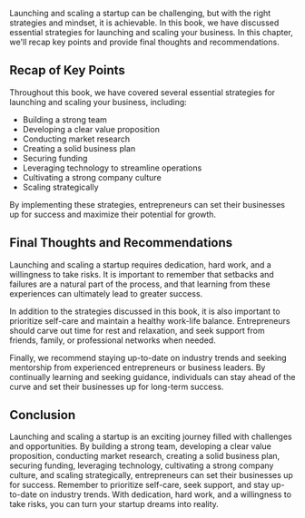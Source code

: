 
Launching and scaling a startup can be challenging, but with the right strategies and mindset, it is achievable. In this book, we have discussed essential strategies for launching and scaling your business. In this chapter, we'll recap key points and provide final thoughts and recommendations.

Recap of Key Points
-------------------

Throughout this book, we have covered several essential strategies for launching and scaling your business, including:

* Building a strong team
* Developing a clear value proposition
* Conducting market research
* Creating a solid business plan
* Securing funding
* Leveraging technology to streamline operations
* Cultivating a strong company culture
* Scaling strategically

By implementing these strategies, entrepreneurs can set their businesses up for success and maximize their potential for growth.

Final Thoughts and Recommendations
----------------------------------

Launching and scaling a startup requires dedication, hard work, and a willingness to take risks. It is important to remember that setbacks and failures are a natural part of the process, and that learning from these experiences can ultimately lead to greater success.

In addition to the strategies discussed in this book, it is also important to prioritize self-care and maintain a healthy work-life balance. Entrepreneurs should carve out time for rest and relaxation, and seek support from friends, family, or professional networks when needed.

Finally, we recommend staying up-to-date on industry trends and seeking mentorship from experienced entrepreneurs or business leaders. By continually learning and seeking guidance, individuals can stay ahead of the curve and set their businesses up for long-term success.

Conclusion
----------

Launching and scaling a startup is an exciting journey filled with challenges and opportunities. By building a strong team, developing a clear value proposition, conducting market research, creating a solid business plan, securing funding, leveraging technology, cultivating a strong company culture, and scaling strategically, entrepreneurs can set their businesses up for success. Remember to prioritize self-care, seek support, and stay up-to-date on industry trends. With dedication, hard work, and a willingness to take risks, you can turn your startup dreams into reality.
